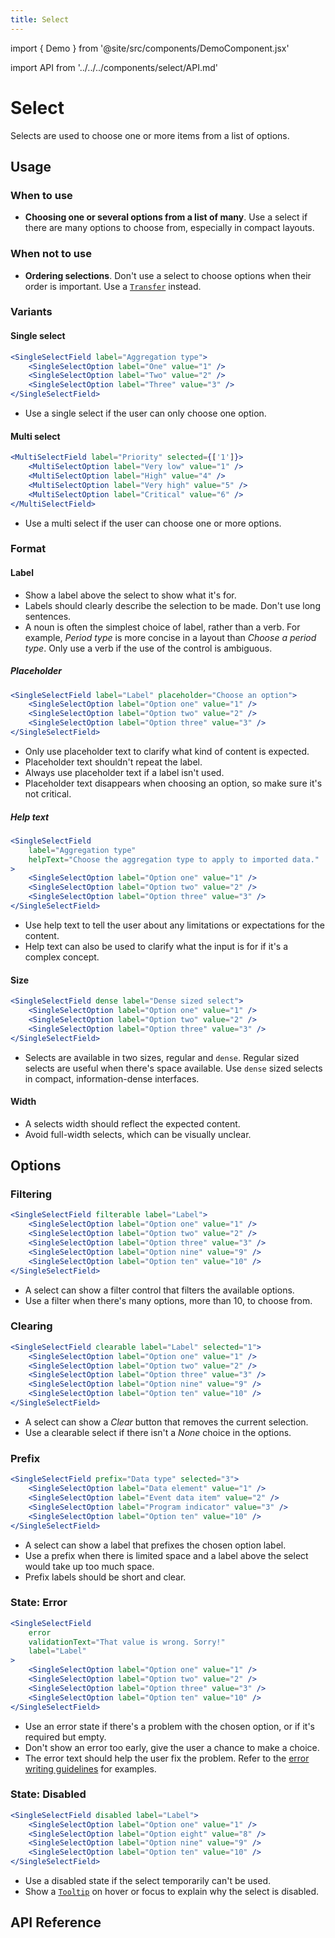 ```yaml
---
title: Select
---
```


import { Demo } from '@site/src/components/DemoComponent.jsx'

import API from '../../../components/select/API.md'

# Select

Selects are used to choose one or more items from a list of options.
<Demo
    path="single-select--with-options-and-a-selection"
    height="200px"
/>

## Usage

### When to use

-   **Choosing one or several options from a list of many**. Use a select if there are many options to choose from, especially in compact layouts.

### When not to use

-   **Ordering selections**. Don't use a select to choose options when their order is important. Use a [`Transfer`](transfer.md) instead.

### Variants

#### Single select

<Demo
    path="single-select-field--with-help-text"
    height="200px"
    args="label:Aggregation type;children[0].key:1;children[0].props.value:1;children[0].props.label:one;children[1].key:2;children[1].props.value:2;children[1].props.label:two;children[2].key:3;children[2].props.value:3;children[2].props.label:three;children[3]:!undefined;children[4]:!undefined;children[5]:!undefined;children[6]:!undefined;children[7]:!undefined;children[8]:!undefined;children[9]:!undefined"
/>

```jsx
<SingleSelectField label="Aggregation type">
    <SingleSelectOption label="One" value="1" />
    <SingleSelectOption label="Two" value="2" />
    <SingleSelectOption label="Three" value="3" />
</SingleSelectField>
```

-   Use a single select if the user can only choose one option.

#### Multi select

<Demo
    path="multi-select-field--default"
    height="200px"
    args="label:priority;children[0].props.label:Very+low"
/>

```jsx
<MultiSelectField label="Priority" selected={['1']}>
    <MultiSelectOption label="Very low" value="1" />
    <MultiSelectOption label="High" value="4" />
    <MultiSelectOption label="Very high" value="5" />
    <MultiSelectOption label="Critical" value="6" />
</MultiSelectField>
```

-   Use a multi select if the user can choose one or more options.

### Format

#### Label

-   Show a label above the select to show what it's for.
-   Labels should clearly describe the selection to be made. Don't use long sentences.
-   A noun is often the simplest choice of label, rather than a verb. For example, _Period type_ is more concise in a layout than _Choose a period type_. Only use a verb if the use of the control is ambiguous.

##### Placeholder

<Demo
    path="single-select--with-placeholder"
    height="200px"
    args="label:Label;placeholder:Choose+an+option"
/>

```jsx
<SingleSelectField label="Label" placeholder="Choose an option">
    <SingleSelectOption label="Option one" value="1" />
    <SingleSelectOption label="Option two" value="2" />
    <SingleSelectOption label="Option three" value="3" />
</SingleSelectField>
```

-   Only use placeholder text to clarify what kind of content is expected.
-   Placeholder text shouldn't repeat the label.
-   Always use placeholder text if a label isn't used.
-   Placeholder text disappears when choosing an option, so make sure it's not critical.

##### Help text

<Demo
    path="single-select-field--with-help-text"
    height="200px"
    args="label:Aggregation+type;helpText:Choose+the+aggregation+type+to+apply+to+imported+data"
/>

```jsx
<SingleSelectField
    label="Aggregation type"
    helpText="Choose the aggregation type to apply to imported data."
>
    <SingleSelectOption label="Option one" value="1" />
    <SingleSelectOption label="Option two" value="2" />
    <SingleSelectOption label="Option three" value="3" />
</SingleSelectField>
```

-   Use help text to tell the user about any limitations or expectations for the content.
-   Help text can also be used to clarify what the input is for if it's a complex concept.

#### Size

<Demo
    path="single-select--dense"
    height="200px"
/>

```jsx
<SingleSelectField dense label="Dense sized select">
    <SingleSelectOption label="Option one" value="1" />
    <SingleSelectOption label="Option two" value="2" />
    <SingleSelectOption label="Option three" value="3" />
</SingleSelectField>
```

-   Selects are available in two sizes, regular and `dense`. Regular sized selects are useful when there's space available. Use `dense` sized selects in compact, information-dense interfaces.

#### Width

-   A selects width should reflect the expected content.
-   Avoid full-width selects, which can be visually unclear.

## Options

### Filtering

<Demo
    path="single-select--with-filter-field"
    height="250px"
/>

```jsx
<SingleSelectField filterable label="Label">
    <SingleSelectOption label="Option one" value="1" />
    <SingleSelectOption label="Option two" value="2" />
    <SingleSelectOption label="Option three" value="3" />
    <SingleSelectOption label="Option nine" value="9" />
    <SingleSelectOption label="Option ten" value="10" />
</SingleSelectField>
```

-   A select can show a filter control that filters the available options.
-   Use a filter when there's many options, more than 10, to choose from.

### Clearing

<Demo
    path="single-select--with-clear-button-selection-and-on-change"
    height="210px"
/>

```jsx
<SingleSelectField clearable label="Label" selected="1">
    <SingleSelectOption label="Option one" value="1" />
    <SingleSelectOption label="Option two" value="2" />
    <SingleSelectOption label="Option three" value="3" />
    <SingleSelectOption label="Option nine" value="9" />
    <SingleSelectOption label="Option ten" value="10" />
</SingleSelectField>
```

-   A select can show a _Clear_ button that removes the current selection.
-   Use a clearable select if there isn't a _None_ choice in the options.

### Prefix

<Demo
    path="single-select--with-prefix"
    height="210px"
    args="prefix:Data+type"
/>

```jsx
<SingleSelectField prefix="Data type" selected="3">
    <SingleSelectOption label="Data element" value="1" />
    <SingleSelectOption label="Event data item" value="2" />
    <SingleSelectOption label="Program indicator" value="3" />
    <SingleSelectOption label="Option ten" value="10" />
</SingleSelectField>
```

-   A select can show a label that prefixes the chosen option label.
-   Use a prefix when there is limited space and a label above the select would take up too much space.
-   Prefix labels should be short and clear.

### State: Error

<Demo
    path="single-select-field--status-error"
    height="210px"
/>

```jsx
<SingleSelectField
    error
    validationText="That value is wrong. Sorry!"
    label="Label"
>
    <SingleSelectOption label="Option one" value="1" />
    <SingleSelectOption label="Option two" value="2" />
    <SingleSelectOption label="Option three" value="3" />
    <SingleSelectOption label="Option ten" value="10" />
</SingleSelectField>
```

-   Use an error state if there's a problem with the chosen option, or if it's required but empty.
-   Don't show an error too early, give the user a chance to make a choice.
-   The error text should help the user fix the problem. Refer to the [error writing guidelines](/design-system/principles/content-communication) for examples.

### State: Disabled

<Demo
    path="single-select-field--status-disabled"
    height="150px"
/>

```jsx
<SingleSelectField disabled label="Label">
    <SingleSelectOption label="Option one" value="1" />
    <SingleSelectOption label="Option eight" value="8" />
    <SingleSelectOption label="Option nine" value="9" />
    <SingleSelectOption label="Option ten" value="10" />
</SingleSelectField>
```

-   Use a disabled state if the select temporarily can't be used.
-   Show a [`Tooltip`](tooltip.md) on hover or focus to explain why the select is disabled.

## API Reference

<API />
